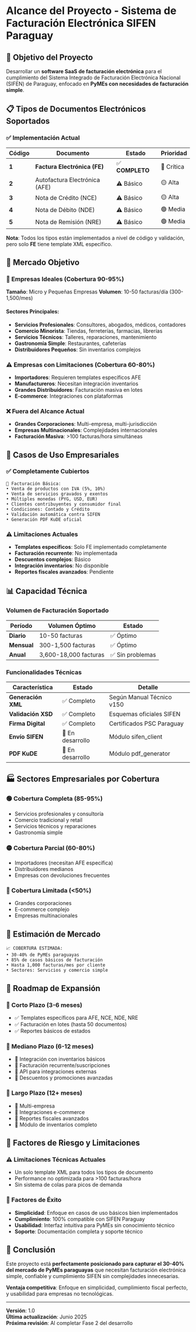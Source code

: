 # Alcance del Proyecto - Sistema de Facturación Electrónica SIFEN Paraguay

## 🎯 Objetivo del Proyecto

Desarrollar un **software SaaS de facturación electrónica** para el cumplimiento del Sistema Integrado de Facturación Electrónica Nacional (SIFEN) de Paraguay, enfocado en **PyMEs con necesidades de facturación simple**.

## 📋 Tipos de Documentos Electrónicos Soportados

### ✅ Implementación Actual

| Código | Documento | Estado | Prioridad |
|--------|-----------|---------|-----------|
| **1** | **Factura Electrónica (FE)** | ✅ **COMPLETO** | 🔴 Crítica |
| **2** | Autofactura Electrónica (AFE) | ⚠️ Básico | 🟡 Alta |
| **3** | Nota de Crédito (NCE) | ⚠️ Básico | 🟡 Alta |
| **4** | Nota de Débito (NDE) | ⚠️ Básico | 🟢 Media |
| **5** | Nota de Remisión (NRE) | ⚠️ Básico | 🟢 Media |

**Nota**: Todos los tipos están implementados a nivel de código y validación, pero solo **FE** tiene template XML específico.

## 🏢 Mercado Objetivo

### 🎯 Empresas Ideales (Cobertura 90-95%)

**Tamaño**: Micro y Pequeñas Empresas
**Volumen**: 10-50 facturas/día (300-1,500/mes)

#### Sectores Principales:
- **Servicios Profesionales**: Consultores, abogados, médicos, contadores
- **Comercio Minorista**: Tiendas, ferreterías, farmacias, librerías
- **Servicios Técnicos**: Talleres, reparaciones, mantenimiento
- **Gastronomía Simple**: Restaurantes, cafeterías
- **Distribuidores Pequeños**: Sin inventarios complejos

### ⚠️ Empresas con Limitaciones (Cobertura 60-80%)

- **Importadores**: Requieren templates específicos AFE
- **Manufactureros**: Necesitan integración inventarios
- **Grandes Distribuidores**: Facturación masiva en lotes
- **E-commerce**: Integraciones con plataformas

### ❌ Fuera del Alcance Actual

- **Grandes Corporaciones**: Multi-empresa, multi-jurisdicción
- **Empresas Multinacionales**: Complejidades internacionales
- **Facturación Masiva**: >100 facturas/hora simultáneas

## 💼 Casos de Uso Empresariales

### ✅ Completamente Cubiertos

```
📄 Facturación Básica:
• Venta de productos con IVA (5%, 10%)
• Venta de servicios gravados y exentos
• Múltiples monedas (PYG, USD, EUR)
• Clientes contribuyentes y consumidor final
• Condiciones: Contado y Crédito
• Validación automática contra SIFEN
• Generación PDF KuDE oficial
```

### ⚠️ Limitaciones Actuales

- **Templates específicos**: Solo FE implementado completamente
- **Facturación recurrente**: No implementada
- **Descuentos complejos**: Básico
- **Integración inventarios**: No disponible
- **Reportes fiscales avanzados**: Pendiente

## 📊 Capacidad Técnica

### Volumen de Facturación Soportado

| Período | Volumen Óptimo | Estado |
|---------|----------------|---------|
| **Diario** | 10-50 facturas | ✅ Óptimo |
| **Mensual** | 300-1,500 facturas | ✅ Óptimo |
| **Anual** | 3,600-18,000 facturas | ✅ Sin problemas |

### Funcionalidades Técnicas

| Característica | Estado | Detalle |
|----------------|---------|---------|
| **Generación XML** | ✅ Completo | Según Manual Técnico v150 |
| **Validación XSD** | ✅ Completo | Esquemas oficiales SIFEN |
| **Firma Digital** | ✅ Completo | Certificados PSC Paraguay |
| **Envío SIFEN** | 🔄 En desarrollo | Módulo sifen_client |
| **PDF KuDE** | 🔄 En desarrollo | Módulo pdf_generator |

## 🏭 Sectores Empresariales por Cobertura

### 🟢 Cobertura Completa (85-95%)
- Servicios profesionales y consultoría
- Comercio tradicional y retail
- Servicios técnicos y reparaciones
- Gastronomía simple

### 🟡 Cobertura Parcial (60-80%)
- Importadores (necesitan AFE específica)
- Distribuidores medianos
- Empresas con devoluciones frecuentes

### 🔴 Cobertura Limitada (<50%)
- Grandes corporaciones
- E-commerce complejo
- Empresas multinacionales

## 🎯 Estimación de Mercado

```
📈 COBERTURA ESTIMADA:
• 30-40% de PyMEs paraguayas
• 85% de casos básicos de facturación
• Hasta 1,000 facturas/mes por cliente
• Sectores: Servicios y comercio simple
```

## 🚀 Roadmap de Expansión

### 📅 Corto Plazo (3-6 meses)
- ✅ Templates específicos para AFE, NCE, NDE, NRE
- ✅ Facturación en lotes (hasta 50 documentos)
- ✅ Reportes básicos de estados

### 📅 Mediano Plazo (6-12 meses)
- 🔄 Integración con inventarios básicos
- 🔄 Facturación recurrente/suscripciones
- 🔄 API para integraciones externas
- 🔄 Descuentos y promociones avanzadas

### 📅 Largo Plazo (12+ meses)
- 🔄 Multi-empresa
- 🔄 Integraciones e-commerce
- 🔄 Reportes fiscales avanzados
- 🔄 Módulo de inventarios completo

## 🎲 Factores de Riesgo y Limitaciones

### ⚠️ Limitaciones Técnicas Actuales
- Un solo template XML para todos los tipos de documento
- Performance no optimizada para >100 facturas/hora
- Sin sistema de colas para picos de demanda

### 🎯 Factores de Éxito
- **Simplicidad**: Enfoque en casos de uso básicos bien implementados
- **Cumplimiento**: 100% compatible con SIFEN Paraguay
- **Usabilidad**: Interfaz intuitiva para PyMEs sin conocimiento técnico
- **Soporte**: Documentación completa y soporte técnico

## 🏁 Conclusión

Este proyecto está **perfectamente posicionado para capturar el 30-40% del mercado de PyMEs paraguayas** que necesitan facturación electrónica simple, confiable y cumplimiento SIFEN sin complejidades innecesarias.

**Ventaja competitiva**: Enfoque en simplicidad, cumplimiento fiscal perfecto, y usabilidad para empresas no tecnológicas.

---

**Versión**: 1.0  
**Última actualización**: Junio 2025  
**Próxima revisión**: Al completar Fase 2 del desarrollo